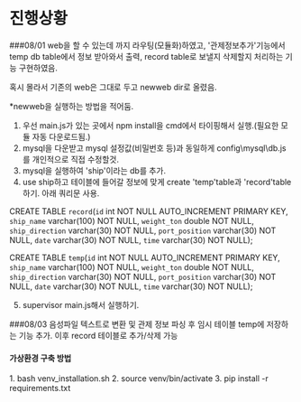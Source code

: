 # 진행상황

###08/01
web을 할 수 있는데 까지 라우팅(모듈화)하였고, '관제정보추가'기능에서 temp db table에서 정보 받아와서 출력, record table로 보낼지 삭제할지 처리하는 기능 구현하였음.

혹시 몰라서 기존의 web은 그대로 두고 newweb dir로 올렸음.

*newweb을 실행하는 방법을 적어둠.
1. 우선 main.js가 있는 곳에서 npm install을 cmd에서 타이핑해서 실행.(필요한 모듈 자동 다운로드됨.)
2. mysql을 다운받고 mysql 설정값(비밀번호 등)과 동일하게 config\mysql\db.js를 개인적으로 직접 수정할것.
3. mysql을 실행하여 'ship'이라는 db를 추가.
4. use ship하고 테이블에 들어갈 정보에 맞게 create 'temp'table과 'record'table 하기. 아래 쿼리문 사용.

CREATE TABLE `record`(`id` int NOT NULL AUTO_INCREMENT PRIMARY KEY, `ship_name` varchar(100) NOT NULL, `weight_ton` double NOT NULL, `ship_direction` varchar(30) NOT NULL, `port_position` varchar(30) NOT NULL, `date` varchar(30) NOT NULL, `time` varchar(30) NOT NULL);

CREATE TABLE `temp`(`id` int NOT NULL AUTO_INCREMENT PRIMARY KEY, `ship_name` varchar(100) NOT NULL, `weight_ton` double NOT NULL, `ship_direction` varchar(30) NOT NULL, `port_position` varchar(30) NOT NULL, `date` varchar(30) NOT NULL, `time` varchar(30) NOT NULL);

5. supervisor main.js해서 실행하기.

###08/03
음성파일 텍스트로 변환 및 관제 정보 파싱 후 임시 테이블 temp에 저장하는 기능 추가.
이후 record 테이블로 추가/삭제 가능

<h4>가상환경 구축 방법</h4>
1. bash venv_installation.sh
2. source venv/bin/activate
3. pip install -r requirements.txt
